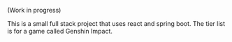 (Work in progress)

This is a small full stack project that uses react and spring boot. The tier list is for a game called Genshin Impact.

